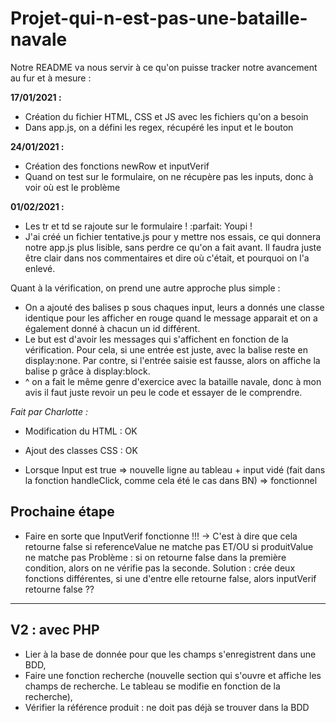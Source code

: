 # Projet-qui-n-est-pas-une-bataille-navale

Notre README va nous servir à ce qu'on puisse tracker notre avancement au fur et à mesure :

**17/01/2021 :**

- Création du fichier HTML, CSS et JS avec les fichiers qu'on a besoin
- Dans app.js, on a défini les regex, récupéré les input et le bouton

**24/01/2021 :**

- Création des fonctions newRow et inputVerif
- Quand on test sur le formulaire, on ne récupère pas les inputs, donc à voir où est le problème

**01/02/2021 :**

- Les tr et td se rajoute sur le formulaire ! :parfait: Youpi !
- J'ai créé un fichier tentative.js pour y mettre nos essais, ce qui donnera notre app.js plus lisible, sans perdre ce qu'on a fait avant. Il faudra juste être clair dans nos commentaires et dire où c'était, et pourquoi on l'a enlevé.
  
Quant à la vérification, on prend une autre approche plus simple : 

- On a ajouté des balises p sous chaques input, leurs a donnés une classe identique pour les afficher en rouge quand le message apparait et on a également donné à chacun un id différent.
- Le but est d'avoir les messages qui s'affichent en fonction de la vérification. Pour cela, si une entrée est juste, avec la balise reste en display:none. Par contre, si l'entrée saisie est fausse, alors on affiche la balise p grâce à display:block.
- ^ on a fait le même genre d'exercice avec la bataille navale, donc à mon avis il faut juste revoir un peu le code et essayer de le comprendre.

*Fait par Charlotte :*

- Modification du HTML : OK
  
- Ajout des classes CSS : OK
  
- Lorsque Input est true => nouvelle ligne au tableau +  input vidé (fait dans la fonction handleClick, comme cela été le cas dans BN) => fonctionnel

## Prochaine étape

- Faire en sorte que InputVerif fonctionne !!!
-> C'est à dire que cela retourne false si referenceValue ne matche pas ET/OU si produitValue ne matche pas
Problème : si on retourne false dans la première condition, alors on ne vérifie pas la seconde. 
Solution : crée deux fonctions différentes, si une d'entre elle retourne false, alors inputVerif retourne false ??

-----

## V2 : avec PHP

- Lier à la base de donnée pour que les champs s'enregistrent dans une BDD,
- Faire une fonction recherche (nouvelle section qui s'ouvre et affiche les champs de recherche. Le tableau se modifie en fonction de la recherche),
- Vérifier la référence produit : ne doit pas déjà se trouver dans la BDD
